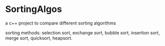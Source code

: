 # SortingAlgos
a c++ project to compare different sorting algorithms 

sorting methods: 
selection sort,
exchange sort,
bubble sort,
insertion sort,
merge sort,
quicksort,
heapsort. 
